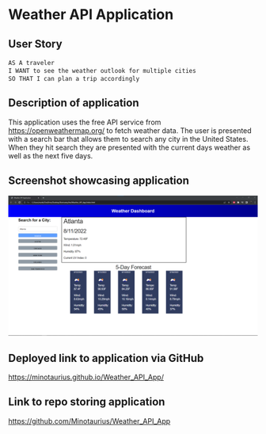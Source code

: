 # Weather API Application

## User Story
```
AS A traveler
I WANT to see the weather outlook for multiple cities
SO THAT I can plan a trip accordingly
```

## Description of application

This application uses the free API service from https://openweathermap.org/ to fetch weather data. The user is presented with a search bar that allows them to search any city in the United States. When they hit search they are presented with the current days weather as well as the next five days.

## Screenshot showcasing application

![Screenshot](./assets/imgs/api_ss.png)

## Deployed link to application via GitHub
https://minotaurius.github.io/Weather_API_App/

## Link to repo storing application
https://github.com/Minotaurius/Weather_API_App

